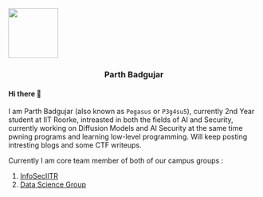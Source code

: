<!-- ---
title: Hi there 👋
toc: false
--- -->
<img src="images/logo.png" align="center" width="100px"/>
<h3 style="text-align: center;">Parth Badgujar</h3>


#### Hi there 👋

I am Parth Badgujar (also known as `Pegasus` or `P3g4su5`), currently 2nd Year student at IIT Roorke, intreasted in both the fields of AI and Security, currently working on Diffusion Models and AI Security at the same time pwning programs and learning low-level programming. Will keep posting intresting blogs and some CTF writeups. 

Currently I am core team member of both of our campus groups :  
1. [InfoSecIITR](https://infoseciitr.in/])
2. [Data Science Group](https://dsgiitr.in/)
